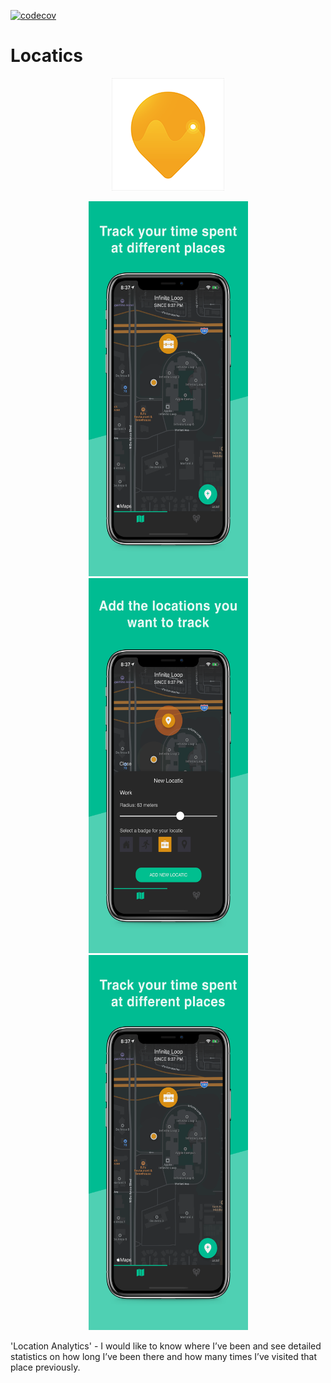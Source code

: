 [![codecov](https://codecov.io/gh/LukeSmith16/Locatics/branch/onboarding-feature/graph/badge.svg)](https://codecov.io/gh/LukeSmith16/Locatics)

# Locatics
<p align="center">
  <img src="https://github.com/LukeSmith16/Locatics/blob/pre-release/Icon-60%403x.png">
</p>

<p align="center">
  <img src="https://github.com/LukeSmith16/Locatics/blob/pre-release/xs-03.png" width="255" height="600">
  <img src="https://github.com/LukeSmith16/Locatics/blob/pre-release/1.png" width="255" height="600">
  <img src="https://github.com/LukeSmith16/Locatics/blob/pre-release/xs-03-iOS-1242x2688.png" width="255" height="600">
</p>

'Location Analytics' - I would like to know where I’ve been and see detailed statistics on how long I’ve been there and how many times I’ve visited that place previously. 
